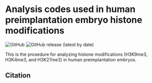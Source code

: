 # Analysis codes used in human preimplantation embryo histone modifications
![GitHub](https://img.shields.io/github/license/qiuwu-tj/Analysis-codes-used-in-human-early-embryo-histones)
![GitHub release (latest by date)](https://img.shields.io/github/v/release/qiuwu-tj/Analysis-codes-used-in-human-early-embryo-histones)

This is the prosedure for analyzing histone modifications (H3K9me3, H3K4me3, and H3K27me3) in human preimplantation embryos.
## Citation
